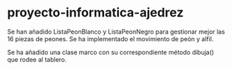 # proyecto-informatica-ajedrez

Se han añadido ListaPeonBlanco y ListaPeonNegro para gestionar mejor las 16 piezas de peones. Se ha implementado el movimiento de peón y alfil.

Se ha añadido una clase marco con su correspondiente método dibuja() que rodee al tablero.
